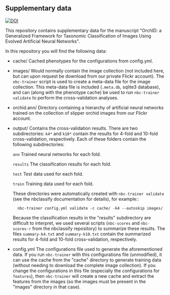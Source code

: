 Supplementary data
------------------

[![DOI](https://zenodo.org/badge/doi/10.5281/zenodo.31904.svg)](http://dx.doi.org/10.5281/zenodo.31904)

This repository contains supplementary data for the manuscript "OrchID: a
Generalized Framework for Taxonomic Classification of Images Using Evolved
Artificial Neural Networks".

In this repository you will find the following data:

* cache/
    Cached phenotypes for the configurations from config.yml.

* images/
    Would normally contain the image collection (not included here, but can
    upon request be download from our private Flickr account). The
    ``nbc-trainer`` script is used to create a meta-data file for the image
    collection. This meta-data file is included (``.meta.db``, sqlite3
    database), and can (along with the phenotype cache) be used to run
    ``nbc-trainer validate`` to perform the cross-validation analyses.

* orchid.ann/
    Directory containing a hierarchy of artificial neural networks trained on
    the collection of slipper orchid images from our Flickr account.

* output/
    Contains the cross-validation results. There are two subdirectories: ``k4*``
    and ``k10*`` contain the results for 4-fold and 10-fold cross-validation,
    respectively. Each of these folders contain the following subdirectories:

    `ann`
        Trained neural networks for each fold.

    `results`
        The classification results for each fold.

    `test`
        Test data used for each fold.

    `train`
        Training data used for each fold.

    These directories were automatically created with ``nbc-trainer validate``
    (see the nbclassify documentation for details), for example::

        nbc-trainer config.yml validate -c cache/ -k4 --autoskip images/

    Because the classification results in the "results" subdirectory are
    difficult to interpret, we used several scripts (``nbc-scores`` and
    ``nbc-scores-r`` from the nbclassify repository) to summarize these
    results. The files ``summary-k4.txt`` and ``summary-k10.txt`` contain the
    summarized results for 4-fold and 10-fold cross-validation, respectively.

* config.yml
    The configurations file used to generate the aforementioned data. If you
    run ``nbc-trainer`` with this configurations file (unmodified), it can use
    the cache from the "cache" directory to generate training data (without
    needing to download the complete image collection). If you change the
    configurations in this file (especially the configurations for
    ``features``), then ``nbc-trainer`` will create a new cache and extract the
    features from the images (so the images must be present in the "images"
    directory in that case).

